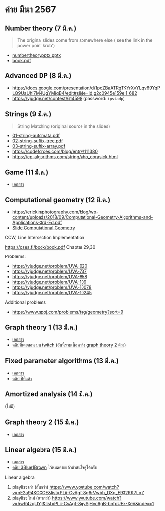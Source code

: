 # ค่าย มีนา 2567

## Number theory (7 มี.ค.)

> The original slides come from somewhere else ( see the link in the power point krub')

- [numbertheorypptx.pptx](/numbertheorypptx.pptx)
- [book.pdf](/book.pdf)

## Advanced DP (8 มี.ค.)

- https://docs.google.com/presentation/d/1pcZBaATRgTKYrXvYLqv69YqPLQ9UaUhi7M4UgYMiqB4/edit#slide=id.g2c0945e159e_1_682
- https://vjudge.net/contest/614598 (password: `ipstadp`)

## Strings (9 มี.ค.)

> String Matching (original source in the slides)

- [01-string-automata.pdf](01-string-automata.pdf)
- [02-string-suffix-tree.pdf](02-string-suffix-tree.pdf)
- [03-string-suffix-array.pdf](03-string-suffix-array.pdf)
- https://codeforces.com/blog/entry/111380
- https://cp-algorithms.com/string/aho_corasick.html

## Game (11 มี.ค.)

- [เอกสาร](bit.ly/_files_)

## Computational geometry (12 มี.ค.)

- https://erickimphotography.com/blog/wp-content/uploads/2018/09/Computational-Geometry-Algorithms-and-Applications-3rd-Ed.pdf
- [Slide Computational Geometry](/OneDrive_1_3-12-2024.zip)

CCW, Line Intersection Implementation

https://cses.fi/book/book.pdf Chapter 29,30

Problems:

- https://vjudge.net/problem/UVA-920
- https://vjudge.net/problem/UVA-737
- https://vjudge.net/problem/UVA-858
- https://vjudge.net/problem/UVA-109
- https://vjudge.net/problem/UVA-10078
- https://vjudge.net/problem/UVA-10245

Additional problems

- https://www.spoj.com/problems/tag/geometry?sort=9

## Graph theory 1 (13 มี.ค.)

- [เอกสาร](/2024-03-13-graph-theory-1.pdf)
- [คลิปที่เคยสอน บน twitch (อันนี้รวมเนื้อหาถึง graph theory 2 ด้วย)](https://www.twitch.tv/collections/N1qY26g1-xXe7w)

## Fixed parameter algorithms (13 มี.ค.)

- [เอกสาร](/2024-03-13-fixed-parameters.pdf)
- [คลิป ปีที่แล้ว](https://www.youtube.com/watch?v=JWXLmutvSTA&list=PLii-CvAgf-8iYRTa2kVTJSZEb7cSEf7-I)

## Amortized analysis (14 มี.ค.)

(ไม่มี)

## Graph theory 2 (15 มี.ค.)

- [เอกสาร](/2024-03-15-graph-theory-2.pdf)

## Linear algebra (15 มี.ค.)

- [เอกสาร](/2024-03-15-linear-algebra.pdf)
- [คลิป 3Blue1Brown](https://www.youtube.com/watch?v=fNk_zzaMoSs&list=PLZHQObOWTQDPD3MizzM2xVFitgF8hE_ab) ไว้หมดค่ายแล้วถ้าสนใจดูได้ครับ

Linear algebra

1. playlist เก่า (สั้นกว่า) https://www.youtube.com/watch?v=nE2a94KCCOE&list=PLii-CvAgf-8g6rVwbh_DXq_E932KK7LqZ
2. playlist ใหม่ (ยาวกว่า) https://www.youtube.com/watch?v=5wR4zqlJYjI&list=PLii-CvAgf-8gySjHvc6gB-bnfpUE5-XeV&index=1
